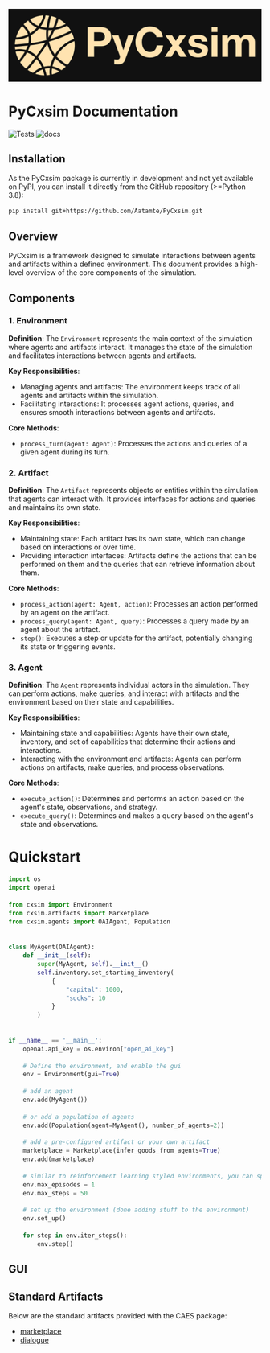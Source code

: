 ![PyCxsim Logo](docs/assets/pycxsim_full_logo.png)

# PyCxsim Documentation
![Tests](https://github.com/Aatamte/PyCxsim/actions/workflows/python-tests.yml/badge.svg)
![docs](https://github.com/Aatamte/PyCxsim/workflows/docs/badge.svg)

## Installation

As the PyCxsim package is currently in development and not yet available on PyPI, you can install it directly from the GitHub repository (>=Python 3.8):

```bash
pip install git+https://github.com/Aatamte/PyCxsim.git
```

## Overview

PyCxsim is a framework designed to simulate interactions between agents and artifacts within a defined environment. This document provides a high-level overview of the core components of the simulation.

## Components

### 1. Environment

**Definition**: 
The `Environment` represents the main context of the simulation where agents and artifacts interact. It manages the state of the simulation and facilitates interactions between agents and artifacts.

**Key Responsibilities**:
- Managing agents and artifacts: The environment keeps track of all agents and artifacts within the simulation.
- Facilitating interactions: It processes agent actions, queries, and ensures smooth interactions between agents and artifacts.

**Core Methods**:
- `process_turn(agent: Agent)`: Processes the actions and queries of a given agent during its turn.


### 2. Artifact

**Definition**: 
The `Artifact` represents objects or entities within the simulation that agents can interact with. It provides interfaces for actions and queries and maintains its own state.

**Key Responsibilities**:
- Maintaining state: Each artifact has its own state, which can change based on interactions or over time.
- Providing interaction interfaces: Artifacts define the actions that can be performed on them and the queries that can retrieve information about them.

**Core Methods**:
- `process_action(agent: Agent, action)`: Processes an action performed by an agent on the artifact.
- `process_query(agent: Agent, query)`: Processes a query made by an agent about the artifact.
- `step()`: Executes a step or update for the artifact, potentially changing its state or triggering events.

### 3. Agent

**Definition**: 
The `Agent` represents individual actors in the simulation. They can perform actions, make queries, and interact with artifacts and the environment based on their state and capabilities.

**Key Responsibilities**:
- Maintaining state and capabilities: Agents have their own state, inventory, and set of capabilities that determine their actions and interactions.
- Interacting with the environment and artifacts: Agents can perform actions on artifacts, make queries, and process observations.

**Core Methods**:
- `execute_action()`: Determines and performs an action based on the agent's state, observations, and strategy.
- `execute_query()`: Determines and makes a query based on the agent's state and observations.

# Quickstart

```Python
import os
import openai

from cxsim import Environment
from cxsim.artifacts import Marketplace
from cxsim.agents import OAIAgent, Population


class MyAgent(OAIAgent):
    def __init__(self):
        super(MyAgent, self).__init__()
        self.inventory.set_starting_inventory(
            {
                "capital": 1000,
                "socks": 10
            }
        )


if __name__ == '__main__':
    openai.api_key = os.environ["open_ai_key"]

    # Define the environment, and enable the gui
    env = Environment(gui=True)

    # add an agent
    env.add(MyAgent())

    # or add a population of agents
    env.add(Population(agent=MyAgent(), number_of_agents=2))

    # add a pre-configured artifact or your own artifact
    marketplace = Marketplace(infer_goods_from_agents=True)
    env.add(marketplace)

    # similar to reinforcement learning styled environments, you can specify maximum episodes and steps
    env.max_episodes = 1
    env.max_steps = 50

    # set up the environment (done adding stuff to the environment)
    env.set_up()

    for step in env.iter_steps():
        env.step()
```

## GUI


## Standard Artifacts

Below are the standard artifacts provided with the CAES package:

- [marketplace](https://github.com/Aatamte/CAES/blob/main/src/caes/artifacts/marketplace.py)
- [dialogue](https://github.com/Aatamte/CAES/blob/main/src/caes/artifacts/dialogue.py)
